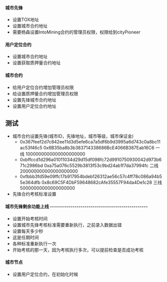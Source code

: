 #### 城市先锋

- 设置TOX地址
- 设置城市合约地址
- 需要杨森设置IntoMining合约的管理员权限，权限给到cityPioneer

#### 用户定位合约

- 设置城市合约地址
- 设置获取质押量合约地址

#### 城市合约

- 给用户定位合约增加管理员权限
- 给设置质押量合约增加管理员权限
- 设置先锋城市合约地址
- 设置用户定位合约地址

## 测试

- 城市合约设置先锋(城市ID，先锋地址，城市等级，城市保证金)
    - 0x367feef2d7c842ee11d3d5efe6ca7a5df6b9d3995a6d743c0a8bc11ac53f46c5 0x6B35ba8b3b383714338686BcE4066B387Eab16C6 一线
      1000000000000000000000
    - 0xbffccd1d296a01011034d29d15df098fc72d9910750930042d973b671c2986bd 0xa75a076c5529b3813f53c9bd24ab1f7da37994fc 二线
      200000000000000000000
    - 0xfbbb3fd59e09ffc17b917954bdeb126312ae56c57c4ff78c086a94b55e364dfb 0x8c69C5F4DbF59648682cAfe35557F94da4De1c28 三线
      50000000000000000000
- 先锋合约考核标准设置

#### 城市先锋剩余功能上线 ------------------------------------------------

- 设置开始考核时间
- 设置城市先锋考核标准需要重新执行，之前录入数据出错
- 设置每天多少秒
- 这是任期时间
- 各种标准重新执行一次
- 开始考核的那一天，因为考核执行多次，可以提前检查是否成功考核

#### 城市节点

- 设置用户定位合约，在初始化时候